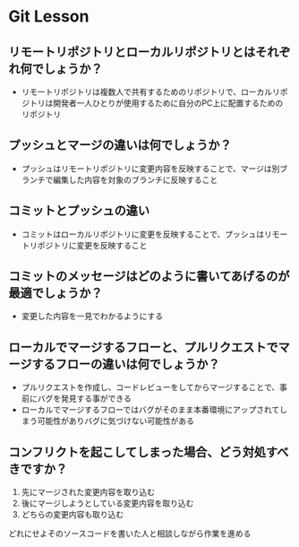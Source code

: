 # Git Lesson

## リモートリポジトリとローカルリポジトリとはそれぞれ何でしょうか？

* リモートリポジトリは複数人で共有するためのリポジトリで、ローカルリポジトリは開発者一人ひとりが使用するために自分のPC上に配置するためのリポジトリ

## プッシュとマージの違いは何でしょうか？

* プッシュはリモートリポジトリに変更内容を反映することで、マージは別ブランチで編集した内容を対象のブランチに反映すること

## コミットとプッシュの違い

* コミットはローカルリポジトリに変更を反映することで、プッシュはリモートリポジトリに変更を反映すること


## コミットのメッセージはどのように書いてあげるのが最適でしょうか？

* 変更した内容を一見でわかるようにする


## ローカルでマージするフローと、プルリクエストでマージするフローの違いは何でしょうか？

* プルリクエストを作成し、コードレビューをしてからマージすることで、事前にバグを発見する事ができる
* ローカルでマージするフローではバグがそのまま本番環境にアップされてしまう可能性がありバグに気づけない可能性がある

## コンフリクトを起こしてしまった場合、どう対処すべきですか？

1. 先にマージされた変更内容を取り込む
2. 後にマージしようとしている変更内容を取り込む
3. どちらの変更内容も取り込む

  どれにせよそのソースコードを書いた人と相談しながら作業を進める